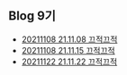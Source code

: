 ## Blog 9기
 - [20211108 21.11.08 끄적끄적](https://hanyugeon.tistory.com/2)
 - [20211108 21.11.15 끄적끄적](https://hanyugeon.tistory.com/5)
 - [20211122 21.11.22 끄적끄적](https://hanyugeon.tistory.com/6)
